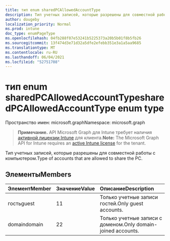 ```yaml
---
title: тип enum sharedPCAllowedAccountType
description: Тип учетных записей, которые разрешены для совместной работы с компьютером.
author: dougeby
localization_priority: Normal
ms.prod: intune
doc_type: enumPageType
ms.openlocfilehash: 04fb288f07e53241b5225373a20b5b01f8b5fb26
ms.sourcegitcommit: 13f474d3e71d32a5dfe2efebb351e3a1a5aa9685
ms.translationtype: MT
ms.contentlocale: ru-RU
ms.lasthandoff: 06/04/2021
ms.locfileid: "52751708"
---
```

# <a name="sharedpcallowedaccounttype-enum-type"></a><span data-ttu-id="d9027-103">тип enum sharedPCAllowedAccountType</span><span class="sxs-lookup"><span data-stu-id="d9027-103">sharedPCAllowedAccountType enum type</span></span>

<span data-ttu-id="d9027-104">Пространство имен: microsoft.graph</span><span class="sxs-lookup"><span data-stu-id="d9027-104">Namespace: microsoft.graph</span></span>

> <span data-ttu-id="d9027-105">**Примечание.** API Microsoft Graph для Intune требует наличия [активной лицензии Intune](https://go.microsoft.com/fwlink/?linkid=839381) для клиента.</span><span class="sxs-lookup"><span data-stu-id="d9027-105">**Note:** The Microsoft Graph API for Intune requires an [active Intune license](https://go.microsoft.com/fwlink/?linkid=839381) for the tenant.</span></span>

<span data-ttu-id="d9027-106">Тип учетных записей, которые разрешены для совместной работы с компьютером.</span><span class="sxs-lookup"><span data-stu-id="d9027-106">Type of accounts that are allowed to share the PC.</span></span>

## <a name="members"></a><span data-ttu-id="d9027-107">Элементы</span><span class="sxs-lookup"><span data-stu-id="d9027-107">Members</span></span>
|<span data-ttu-id="d9027-108">Элемент</span><span class="sxs-lookup"><span data-stu-id="d9027-108">Member</span></span>|<span data-ttu-id="d9027-109">Значение</span><span class="sxs-lookup"><span data-stu-id="d9027-109">Value</span></span>|<span data-ttu-id="d9027-110">Описание</span><span class="sxs-lookup"><span data-stu-id="d9027-110">Description</span></span>|
|:---|:---|:---|
|<span data-ttu-id="d9027-111">гость</span><span class="sxs-lookup"><span data-stu-id="d9027-111">guest</span></span>|<span data-ttu-id="d9027-112">1</span><span class="sxs-lookup"><span data-stu-id="d9027-112">1</span></span>|<span data-ttu-id="d9027-113">Только учетные записи гостей.</span><span class="sxs-lookup"><span data-stu-id="d9027-113">Only guest accounts.</span></span>|
|<span data-ttu-id="d9027-114">domain</span><span class="sxs-lookup"><span data-stu-id="d9027-114">domain</span></span>|<span data-ttu-id="d9027-115">2</span><span class="sxs-lookup"><span data-stu-id="d9027-115">2</span></span>|<span data-ttu-id="d9027-116">Только учетные записи с доменом.</span><span class="sxs-lookup"><span data-stu-id="d9027-116">Only domain-joined accounts.</span></span>|




